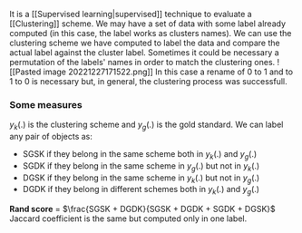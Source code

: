 It is a [[Supervised learning|supervised]] technique to evaluate a [[Clustering]] scheme.
We may have a set of data with some label already computed (in this case, the label works as clusters names). We can use the clustering scheme we have computed to label the data and compare the actual label against the cluster label.
Sometimes it could be necessary a permutation of the labels' names in order to match the clustering ones. 
![[Pasted image 20221227171522.png]]
In this case a rename of 0 to 1 and to 1 to 0 is necessary but, in general, the clustering process was successfull.

### Some measures

$y_k(.)$ is the clustering scheme and $y_g(.)$ is the gold standard.
We can label any pair of objects as:
- SGSK if they belong in the same scheme both in $y_k(.)$ and $y_g(.)$
- SGDK if they belong in the same scheme in $y_g(.)$ but not in $y_k(.)$
- DGSK if they belong in the same scheme in $y_k(.)$ but not in $y_g(.)$
- DGDK if they belong in different schemes both in $y_k(.)$ and $y_g(.)$

__Rand score__ = $\frac{SGSK + DGDK}{SGSK + DGDK + SGDK + DGSK}$
Jaccard coefficient is the same but computed only in one label.